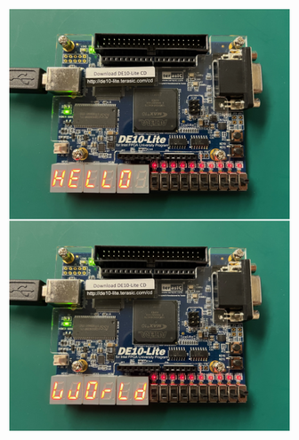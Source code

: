 <img src="Images/HelloSSD.jpeg" alt="Hello" width="550" />

<img src="Images/WorldSSD.jpeg" alt="World" width="550" />
